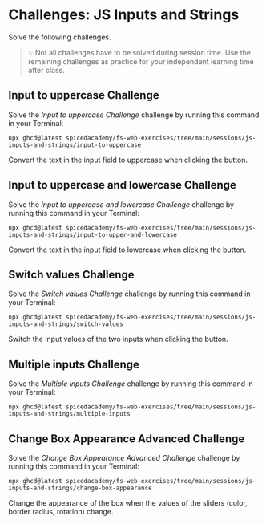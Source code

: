 # Challenges: JS Inputs and Strings

Solve the following challenges.

> 💡 Not all challenges have to be solved during session time. Use the remaining challenges as
> practice for your independent learning time after class.

## Input to uppercase Challenge

Solve the _Input to uppercase Challenge_ challenge by running this command in your Terminal:

```
npx ghcd@latest spicedacademy/fs-web-exercises/tree/main/sessions/js-inputs-and-strings/input-to-uppercase
```

Convert the text in the input field to uppercase when clicking the button.

## Input to uppercase and lowercase Challenge

Solve the _Input to uppercase and lowercase Challenge_ challenge by running this command in your Terminal:

```
npx ghcd@latest spicedacademy/fs-web-exercises/tree/main/sessions/js-inputs-and-strings/input-to-upper-and-lowercase
```

Convert the text in the input field to lowercase when clicking the button.

## Switch values Challenge

Solve the _Switch values Challenge_ challenge by running this command in your Terminal:

```
npx ghcd@latest spicedacademy/fs-web-exercises/tree/main/sessions/js-inputs-and-strings/switch-values
```

Switch the input values of the two inputs when clicking the button.

## Multiple inputs Challenge

Solve the _Multiple inputs Challenge_ challenge by running this command in your Terminal:

```
npx ghcd@latest spicedacademy/fs-web-exercises/tree/main/sessions/js-inputs-and-strings/multiple-inputs
```

## Change Box Appearance Advanced Challenge

Solve the _Change Box Appearance Advanced Challenge_ challenge by running this command in your Terminal:

```
npx ghcd@latest spicedacademy/fs-web-exercises/tree/main/sessions/js-inputs-and-strings/change-box-appearance
```

Change the appearance of the box when the values of the sliders (color, border radius, rotation)
change.

